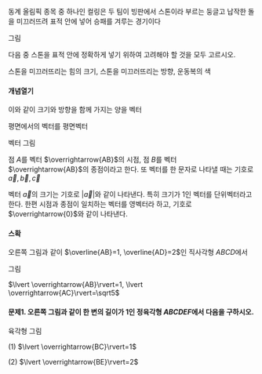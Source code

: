 동계 올림픽 종목 중 하나인 컬링은 두 팀이 빙판에서 스톤이라 부르는 둥글고 납작한 돌을 미끄러뜨려 표적 안에 넣어 승패를 겨루는 경기이다

그림

다음 중 스톤을 표적 안에 정확하게 넣기 위하여 고려해야 할 것을 모두 고르시오.

스톤을 미끄러뜨리는 힘의 크기, 스톤을 미끄러뜨리는 방향, 운동복의 색

#### 개념열기

이와 같이 크기와 방향을 함께 가지는 양을 벡터

평면에서의 벡터를 평면벡터

벡터 그림

점 $A$를 벡터 $\overrightarrow{AB}$의 시점, 점 $B$를 벡터 $\overrightarrow{AB}$의 종점이라고 한다. 또 벡터를 한 문자로 나타낼 때는 기호로 $\overrightarrow{a}, \overrightarrow{b}, \overrightarrow{c}$ 

벡터 $\overrightarrow{a}$의 크기는 기호로 $\lvert \overrightarrow{a}\rvert$와 같이 나타낸다. 특히 크기가 1인 벡터를 단위벡터라고 한다. 한편 시점과 종점이 일치하는 벡터를 영벡터라 하고, 기호로 $\overrightarrow{0}$와 같이 나타낸다.

#### 스확

오른쪽 그림과 같이 $\overline{AB}=1, \overline{AD}=2$인 직사각형 $ABCD$에서

그림

$\lvert \overrightarrow{AB}\rvert=1, \lvert \overrightarrow{AC}\rvert=\sqrt5$

#### 문제1. 오른쪽 그림과 같이 한 변의 길이가 1인 정육각형 $ABCDEF$에서 다음을 구하시오.

육각형 그림

(1) $\lvert \overrightarrow{BC}\rvert=1$

(2) $\lvert \overrightarrow{BE}\rvert=2$

